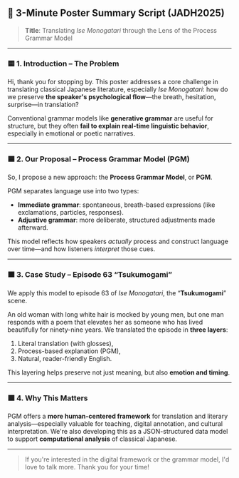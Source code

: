 ## 🎤 3-Minute Poster Summary Script (JADH2025)

> **Title**: Translating *Ise Monogatari* through the Lens of the Process Grammar Model

---

### 🟨 1. Introduction – The Problem

Hi, thank you for stopping by.
This poster addresses a core challenge in translating classical Japanese literature, especially *Ise Monogatari*:
how do we preserve **the speaker's psychological flow**—the breath, hesitation, surprise—in translation?

Conventional grammar models like **generative grammar** are useful for structure, but they often **fail to explain real-time linguistic behavior**, especially in emotional or poetic narratives.

---

### 🟦 2. Our Proposal – Process Grammar Model (PGM)

So, I propose a new approach: the **Process Grammar Model**, or **PGM**.

PGM separates language use into two types:

* **Immediate grammar**: spontaneous, breath-based expressions (like exclamations, particles, responses).
* **Adjustive grammar**: more deliberate, structured adjustments made afterward.

This model reflects how speakers *actually* process and construct language over time—and how listeners *interpret* those cues.

---

### 🟧 3. Case Study – Episode 63 “Tsukumogami”

We apply this model to episode 63 of *Ise Monogatari*, the “**Tsukumogami**” scene.

An old woman with long white hair is mocked by young men, but one man responds with a poem that elevates her as someone who has lived beautifully for ninety-nine years.
We translated the episode in **three layers**:

1. Literal translation (with glosses),
2. Process-based explanation (PGM),
3. Natural, reader-friendly English.

This layering helps preserve not just meaning, but also **emotion and timing**.

---

### 🟩 4. Why This Matters

PGM offers a **more human-centered framework** for translation and literary analysis—especially valuable for teaching, digital annotation, and cultural interpretation.
We're also developing this as a JSON-structured data model to support **computational analysis** of classical Japanese.

---

> If you're interested in the digital framework or the grammar model, I'd love to talk more.
> Thank you for your time!

